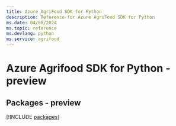 ```yaml
---
title: Azure AgriFood SDK for Python
description: Reference for Azure AgriFood SDK for Python
ms.date: 04/08/2024
ms.topic: reference
ms.devlang: python
ms.service: agrifood
---
```

# Azure Agrifood SDK for Python - preview
## Packages - preview
[!INCLUDE [packages](agrifood-index.md)]